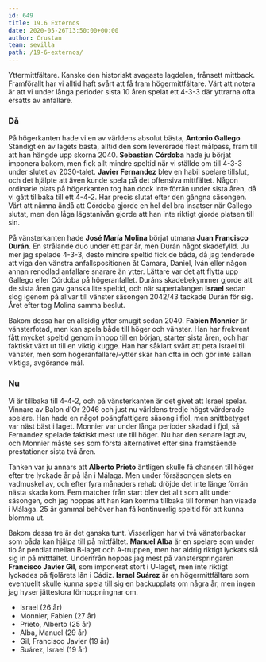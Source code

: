 ```yaml
---
id: 649
title: 19.6 Externos
date: 2020-05-26T13:50:00+00:00
author: Crustan
team: sevilla
path: /19-6-externos/
---
```


Yttermittfältare. Kanske den historiskt svagaste lagdelen, frånsett mittback. Framförallt har vi alltid haft svårt att få fram högermittfältare. Värt att notera är att vi under långa perioder sista 10 åren spelat ett 4-3-3 där yttrarna ofta ersatts av anfallare.

### Då

På högerkanten hade vi en av världens absolut bästa, **Antonio Gallego**. Ständigt en av lagets bästa, alltid den som levererade flest målpass, fram till att han hängde upp skorna 2040. **Sebastian Córdoba** hade ju börjat imponera bakom, men fick allt mindre speltid när vi ställde om till 4-3-3 under slutet av 2030-talet. **Javier Fernandez** blev en habil spelare tillslut, och det hjälpte att även kunde spela på det offensiva mittfältet. Någon ordinarie plats på högerkanten tog han dock inte förrän under sista åren, då vi gått tillbaka till ett 4-4-2. Har precis slutat efter den gångna säsongen. Värt att nämna ändå att Córdoba gjorde en hel del bra insatser när Gallego slutat, men den låga lägstanivån gjorde att han inte riktigt gjorde platsen till sin.

På vänsterkanten hade **José María Molina** börjat utmana **Juan Francisco Durán**. En strålande duo under ett par år, men Durán något skadefylld. Ju mer jag spelade 4-3-3, desto mindre speltid fick de båda, då jag tenderade att viga den vänstra anfallspositionen åt Camara, Daniel, Iván eller någon annan renodlad anfallare snarare än ytter. Lättare var det att flytta upp Gallego eller Córdoba på högeranfallet. Duráns skadebekymmer gjorde att de sista åren gav ganska lite speltid, och när supertalangen **Israel** sedan slog igenom på allvar till vänster säsongen 2042/43 tackade Durán för sig. Året efter tog Molina samma beslut.

Bakom dessa har en allsidig ytter smugit sedan 2040. **Fabien Monnier** är vänsterfotad, men kan spela både till höger och vänster. Han har frekvent fått mycket speltid genom inhopp till en början, starter sista åren, och har faktiskt växt ut till en viktig kugge. Han har såklart svårt att peta Israel till vänster, men som högeranfallare/-ytter skär han ofta in och gör inte sällan viktiga, avgörande mål.

### Nu

Vi är tillbaka till 4-4-2, och på vänsterkanten är det givet att Israel spelar. Vinnare av Balon d'Or 2046 och just nu världens tredje högst värderade spelare. Han hade en något poängfattigare säsong i fjol, men snittbetyget var näst bäst i laget. Monnier var under långa perioder skadad i fjol, så Fernandez spelade faktiskt mest ute till höger. Nu har den senare lagt av, och Monnier måste ses som första alternativet efter sina framstående prestationer sista två åren.

Tanken var ju annars att **Alberto Prieto** äntligen skulle få chansen till höger efter tre lyckade år på lån i Málaga. Men under försäsongen slets en vadmuskel av, och efter fyra månaders rehab dröjde det inte länge förrän nästa skada kom. Fem matcher från start blev det allt som allt under säsongen, och jag hoppas att han kan komma tillbaka till formen han visade i Málaga. 25 år gammal behöver han få kontinuerlig speltid för att kunna blomma ut.

Bakom dessa tre är det ganska tunt. Visserligen har vi två vänsterbackar som båda kan hjälpa till på mittfältet. **Manuel Alba** är en spelare som under tio år pendlat mellan B-laget och A-truppen, men har aldrig riktigt lyckats slå sig in på mittfältet. Underifrån hoppas jag mest på vänsterspringaren **Francisco Javier Gil**, som imponerat stort i U-laget, men inte riktigt lyckades på fjolårets lån i Cádiz. **Israel Suárez** är en högermittfältare som eventuellt skulle kunna spela till sig en backupplats om några år, men ingen jag hyser jättestora förhoppningnar om.

- Israel (26 år)
- Monnier, Fabien (27 år)
- Prieto, Alberto (25 år)
- Alba, Manuel (29 år)
- Gil, Francisco Javier (19 år)
- Suárez, Israel (19 år)
